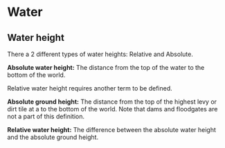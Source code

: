 # Water

## Water height

There a 2 different types of water heights: Relative and Absolute.

**Absolute water height:** The distance from the top of the water to the bottom of the world.

Relative water height requires another term to be defined.

**Absolute ground height:** The distance from the top of the highest levy or dirt tile at a to the bottom of the world. Note that dams and floodgates are not a part of this definition.

**Relative water height:** The difference between the absolute water height and the absolute ground height.